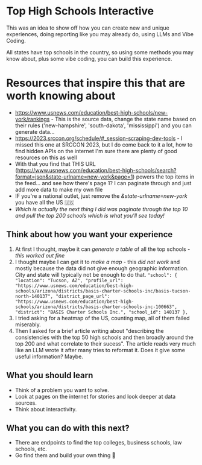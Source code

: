 # Top High Schools Interactive

This was an idea to show off how you can create new and unique experiences, doing reporting like you may already do, using LLMs and Vibe Coding.

All states have top schools in the country, so using some methods you may know about, plus some vibe coding, you can build this experience.

# Resources that inspire this that are worth knowing about

* https://www.usnews.com/education/best-high-schools/new-york/rankings - This is the source data, change the state name based on their rules ('new-hampshire', 'south-dakota', 'mississippi') and you can generate data...
* https://2023.srccon.org/schedule/#_session-scraping-dev-tools - I missed this one at SRCCON 2023, but I do come back to it a lot, how to find hidden APIs on the internet I'm sure there are plenty of good resources on this as well
* With that you find that THIS URL (https://www.usnews.com/education/best-high-schools/search?format=json&state-urlname=new-york&page=1) powers the top items in the feed... and see how there's page 1? I can paginate through and just add more data to make my own file
* IF you're a national outlet, just remove the *&state-urlname=new-york* you have all the US 🇺🇸
* *Which is actually the next thing I did was paginate through the top 10 and pull the top 200 schools which is what you'll see today!*

## Think about how you want your experience
1. At first I thought, maybe it can *generate a table* of all the top schools - *this worked out fine*
2. I thought maybe I can get it to *make a map* - this *did not work* and mostly because the data did not give enough geographic information. City and state will typically not be enough to do that. ```"school": {
            "location": "Tucson, AZ",
            "profile_url": "https://www.usnews.com/education/best-high-schools/arizona/districts/basis-charter-schools-inc/basis-tucson-north-140137",
            "district_page_url": "https://www.usnews.com/education/best-high-schools/arizona/districts/basis-charter-schools-inc-100663",
            "district": "BASIS Charter Schools Inc.",
            "school_id": 140137
        },```
3. I tried asking for a heatmap of the US, counting map, all of them failed miserably.
4. Then I asked for a brief article writing about "describing the consistencies with the top 50 high schools and then broadly around the top 200 and what correlate to their sucess". The article reads very much like an LLM wrote it after many tries to reformat it. Does it give some useful information? Maybe.

## What you should learn
- Think of a problem you want to solve. 
- Look at pages on the internet for stories and look deeper at data sources.
- Think about interactivity.

## What you can do with this next?
* There are endpoints to find the top colleges, business schools, law schools, etc.
* Go find them and build your own thing 🙂